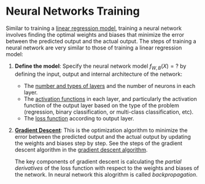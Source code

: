 # Neural Networks Training
Similar to training a [linear regression model](regression.md), training a neural network involves finding the optimal weights and biases that minimize the error between the predicted output and the actual output. The steps of training a neural network are very similar to those of training a linear regression model:

1. **Define the model**: Specify the neural network model $f_{W,B}(X)=?$ by defining the input, output and internal architecture of the network:
   - The [number and types of layers](neural_networks_layers.md) and the number of neurons in each layer.
   - The [activation functions](neural_networks_activation_functions.md) in each layer, and particularly the activation function of the output layer based on the type of the problem (regression, binary classification, or multi-class classification, etc).
   - The [loss function](loss_and_cost_functions.md) according to output layer.

2. [**Gradient Descent**](gradient_descent.md): This is the optimization algorithm to minimize the error between the predicted output and the actual output by updating the weights and biases step by step. See the steps of the gradient descent algorithm in the [gradient descent algorithm](gradient_descent.md#gradient-descent-algorithm).

   The key components of gradient descent is calculating the _partial derivatives_ of the loss function with respect to the weights and biases of the network. In neural network this alogrithm is called _backpropagation_.
